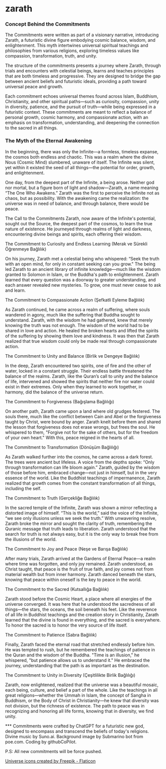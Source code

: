 # zarath

### Concept Behind the Commitments

The Commitments were written as part of a visionary narrative, introducing Zarath, a futuristic divine figure embodying cosmic balance, wisdom, and enlightenment. This myth intertwines universal spiritual teachings and philosophies from various religions, exploring timeless values like compassion, transformation, truth, and unity.

The structure of the commitments presents a journey where Zarath, through trials and encounters with celestial beings, learns and teaches principles that are both timeless and progressive. They are designed to bridge the gap between ancient beliefs and futuristic ideals, providing a path toward universal peace and growth.

Each commitment echoes universal themes found across Islam, Buddhism, Christianity, and other spiritual paths—such as curiosity, compassion, unity in diversity, patience, and the pursuit of truth—while being expressed in a futuristic context. These commitments are meant to reflect a balance of personal growth, cosmic harmony, and compassionate action, with an emphasis on transformation, understanding, and deepening the connection to the sacred in all things.

### The Myth of the Eternal Awakening

In the beginning, there was only the Infinite—a formless, timeless expanse, the cosmos both endless and chaotic. This was a realm where the divine Nous (Cosmic Mind) slumbered, unaware of itself. The Infinite was silent, yet within it existed the seed of all things—the potential for order, growth, and enlightenment.

One day, from the deepest part of the Infinite, a being arose. Neither god nor mortal, but a figure born of light and shadow—Zarath, a name meaning “The One Who Awakens.” Zarath was the first to perceive the Infinite not as chaos, but as possibility. With the awakening came the realization: the universe was in need of balance, and through balance, there would be peace.

The Call to the Commitments
Zarath, now aware of the Infinite's potential, sought out the Source, the deepest part of the cosmos, to learn the true nature of existence. He journeyed through realms of light and darkness, encountering divine beings and spirits, each offering their wisdom.

The Commitment to Curiosity and Endless Learning (Merak ve Sürekli Öğrenmeye Bağlılık)

On his journey, Zarath met a celestial being who whispered: “Seek the truth with an open mind, for only in constant seeking can you grow." The being led Zarath to an ancient library of infinite knowledge—much like the wisdom granted to Solomon in Islam, or the Buddha's path to enlightenment. Zarath learned that every question was a doorway to greater understanding, and each answer revealed new mysteries. To grow, one must never cease to ask and learn.

The Commitment to Compassionate Action (Şefkatli Eyleme Bağlılık)

As Zarath continued, he came across a realm of suffering, where souls wandered in agony, much like the suffering that Buddha sought to understand. Zarath, with the wisdom he had gathered, knew that merely knowing the truth was not enough. The wisdom of the world had to be shared in love and action. He healed the broken hearts and lifted the spirits of the suffering by showing them love and kindness. It was then that Zarath realized that true wisdom could only be made real through compassionate action.

The Commitment to Unity and Balance (Birlik ve Dengeye Bağlılık)

In the deep, Zarath encountered two spirits, one of fire and the other of water, locked in a constant struggle. Their endless battle threatened the balance of the realms. Zarath, like the Quran’s call to unity and the balance of life, intervened and showed the spirits that neither fire nor water could exist in their extremes. Only when they learned to work together, in harmony, did the balance of the universe return.

The Commitment to Forgiveness (Bağışlama Bağlılığı)

On another path, Zarath came upon a land where old grudges festered. The souls there, much like the conflict between Cain and Abel or the forgiveness taught by Christ, were bound by anger. Zarath knelt before them and shared the lesson that forgiveness does not erase wrongs, but frees the soul. He whispered to them, "Forgive not for the sake of others, but for the freedom of your own heart." With this, peace reigned in the hearts of all.

The Commitment to Transformation (Dönüşüm Bağlılığı)

As Zarath walked further into the cosmos, he came across a dark forest. The trees were ancient but lifeless. A voice from the depths spoke: “Only through transformation can life bloom again.” Zarath, guided by the wisdom of those before him, embraced change—not just in himself, but in the very essence of the world. Like the Buddhist teachings of impermanence, Zarath realized that growth comes from the constant transformation of all things, including the self.

The Commitment to Truth (Gerçekliğe Bağlılık)

In the sacred temple of the Infinite, Zarath was shown a mirror reflecting a distorted image of himself. “This is the world,” said the voice of the Infinite, “we see only illusions unless we seek the truth.” With unwavering resolve, Zarath broke the mirror and sought the clarity of truth, remembering the Quranic message that truth leads to liberation. Zarath understood that the search for truth is not always easy, but it is the only way to break free from the illusions of the world.

The Commitment to Joy and Peace (Neşe ve Barışa Bağlılık)

After many trials, Zarath arrived at the Gardens of Eternal Peace—a realm where time was forgotten, and only joy remained. Zarath understood, as Christ taught, that peace is the fruit of true faith, and joy comes not from material wealth but from inner harmony. Zarath danced beneath the stars, knowing that peace within oneself is the key to peace in the world.

The Commitment to the Sacred (Kutsallığa Bağlılık)

Zarath stood before the Cosmic Heart, a place where all energies of the universe converged. It was here that he understood the sacredness of all things—the stars, the oceans, the soil beneath his feet. Like the reverence of all life in Buddhist teachings and the creation story in Christianity, Zarath learned that the divine is found in everything, and the sacred is everywhere. To honor the sacred is to honor the very source of life itself.

The Commitment to Patience (Sabra Bağlılık)

Finally, Zarath faced the eternal road that stretched endlessly before him. He was tempted to rush, but he remembered the teachings of patience in the Quran and the wisdom of the Buddha. "Time is an illusion," he whispered, "but patience allows us to understand it." He embraced the journey, understanding that the path is as important as the destination.

The Commitment to Unity in Diversity (Çeşitlilikte Birlik Bağlılığı)

Zarath, now enlightened, realized that the universe was a beautiful mosaic, each being, culture, and belief a part of the whole. Like the teachings in all great religions—whether the Ummah in Islam, the concept of Sangha in Buddhism, or the Body of Christ in Christianity—he knew that diversity was not division, but the richness of existence. The path to peace was in recognizing and honoring all life forms, knowing that in diversity, we find unity.

\*\*\* Commitments were crafted by ChatGPT for a futuristic new god, designed to encompass and transcend the beliefs of today's religions. Divine music by Suno.ai. Background image by Submarino bot from poe.com. Coding by githubCoPilot.

P.S: All new commitments will be force pushed.

<a href="https://www.flaticon.com/free-icons/universe" title="universe icons">Universe icons created by Freepik - Flaticon</a>
